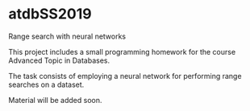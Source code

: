 # atdbSS2019
Range search with neural networks

This project includes a small programming homework for the course Advanced Topic in Databases.

The task consists of employing a neural network for performing range searches on a dataset.

Material will be added soon.
